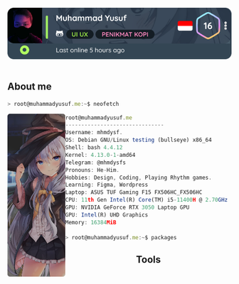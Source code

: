 <body>
<br>
<div align="center">
<img src="profiles.png">
</div>
<br>

<h2>About me</h2>

```javascript
> root@muhammadyusuf.me:~$ neofetch
```

<img align="left" src="waifu.png" width="130px"/> 

```javascript
root@muhammadyusuf.me
-------------------------------
Username: mhmdysf.
OS: Debian GNU/Linux testing (bullseye) x86_64
Shell: bash 4.4.12
Kernel: 4.13.0-1-amd64
Telegram: @mhmdysfs
Pronouns: He-Him.
Hobbies: Design, Coding, Playing Rhythm games.
Learning: Figma, Wordpress
Laptop: ASUS TUF Gaming F15 FX506HC_FX506HC
CPU: 11th Gen Intel(R) Core(TM) i5-11400H @ 2.70GHz (12 CPUs), ~2.7GHz
GPU: NVIDIA GeForce RTX 3050 Laptop GPU
GPU: Intel(R) UHD Graphics
Memory: 16384MiB

> root@muhammadyusuf.me:~$ packages
```
<h2 align="center">Tools</h2>
